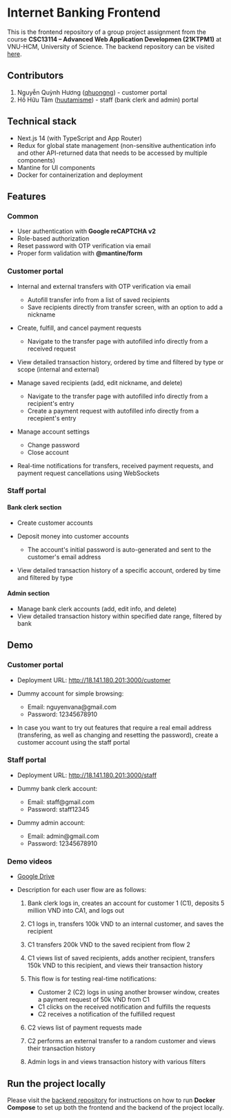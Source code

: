 # Internet Banking Frontend

This is the frontend repository of a group project assignment from the course **CSC13114 – Advanced Web Application Developmen (21KTPM1)** at VNU-HCM, University of Science. The backend repository can be visited [here](https://github.com/21CLC01-WNC-Banking/WNC-Banking-BE).

## Contributors
1. Nguyễn Quỳnh Hương ([qhuongng](https://github.com/qhuongng)) - customer portal
2. Hồ Hữu Tâm ([huutamisme](https://github.com/huutamisme)) - staff (bank clerk and admin) portal

## Technical stack
- Next.js 14 (with TypeScript and App Router)
- Redux for global state management (non-sensitive authentication info and other API-returned data that needs to be accessed by multiple components)
- Mantine for UI components
- Docker for containerization and deployment

## Features
### Common
- User authentication with **Google reCAPTCHA v2**
- Role-based authorization
- Reset password with OTP verification via email
- Proper form validation with **@mantine/form**

### Customer portal
- Internal and external transfers with OTP verification via email
  - Autofill transfer info from a list of saved recipients
  - Save recipients directly from transfer screen, with an option to add a nickname
    
- Create, fulfill, and cancel payment requests
  - Navigate to the transfer page with autofilled info directly from a received request
- View detailed transaction history, ordered by time and filtered by type or scope (internal and external)
  
- Manage saved recipients (add, edit nickname, and delete)
  - Navigate to the transfer page with autofilled info directly from a recipient's entry 
  - Create a payment request with autofilled info directly from a recepient's entry
    
- Manage account settings
  - Change password
  - Close account
    
- Real-time notifications for transfers, received payment requests, and payment request cancellations using WebSockets

### Staff portal
#### Bank clerk section
- Create customer accounts
  
- Deposit money into customer accounts
  - The account's initial password is auto-generated and sent to the customer's email address
    
- View detailed transaction history of a specific account, ordered by time and filtered by type

#### Admin section
- Manage bank clerk accounts (add, edit info, and delete)
- View detailed transaction history within specified date range, filtered by bank

## Demo
### Customer portal
- Deployment URL: http://18.141.180.201:3000/customer
  
- Dummy account for simple browsing:
  - Email: nguyenvana@<i></i>gmail.com
  - Password: 12345678910
    
- In case you want to try out features that require a real email address (transfering, as well as changing and resetting the password), create a customer account using the staff portal

### Staff portal
- Deployment URL: http://18.141.180.201:3000/staff
  
- Dummy bank clerk account:
  - Email: staff@<i></i>gmail.com
  - Password: staff12345
    
- Dummy admin account:
  - Email: admin@<i></i>gmail.com
  - Password: 12345678910

### Demo videos
- [Google Drive](https://drive.google.com/drive/folders/12IPHzRQrneHL5svFBMVo3vwGKmHpi4le?usp=drive_link)
  
- Description for each user flow are as follows:
  1. Bank clerk logs in, creates an account for customer 1 (C1), deposits 5 million VND into CA1, and logs out
     
  2. C1 logs in, transfers 100k VND to an internal customer, and saves the recipient
     
  3. C1 transfers 200k VND to the saved recipient from flow 2
     
  4. C1 views list of saved recipients, adds another recipient, transfers 150k VND to this recipient, and views their transaction history
     
  5. This flow is for testing real-time notifications:
     - Customer 2 (C2) logs in using another browser window, creates a payment request of 50k VND from C1
     - C1 clicks on the received notification and fulfills the requests
     - C2 receives a notification of the fulfilled request

  6. C2 views list of payment requests made

  7. C2 performs an external transfer to a random customer and views their transaction history
      
  8. Admin logs in and views transaction history with various filters
  
## Run the project locally
Please visit the [backend repository](https://github.com/21CLC01-WNC-Banking/WNC-Banking-BE) for instructions on how to run **Docker Compose** to set up both the frontend and the backend of the project locally. 




